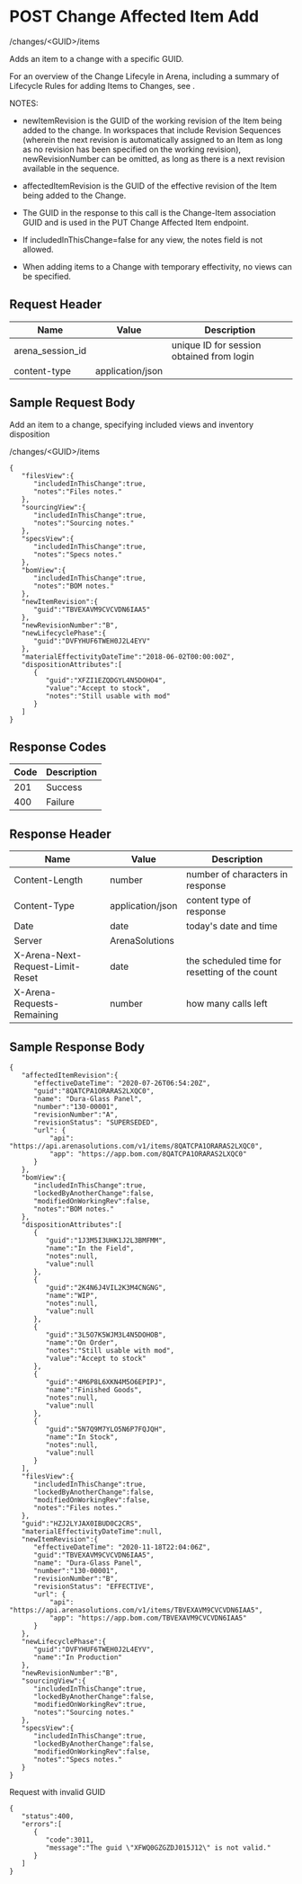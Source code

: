 # POST Change Affected Item Add
/changes/&lt;GUID&gt;/items

Adds an item to a change with a specific GUID. 

For an overview of the Change Lifecyle in Arena, including a summary of Lifecycle Rules for adding Items to Changes, see .

NOTES:

* newItemRevision is the GUID of the working revision of the Item being added to the change. In workspaces that include Revision Sequences (wherein the next revision is automatically assigned to an Item as long as no revision has been specified on the working revision), newRevisionNumber can be omitted, as long as there is a next revision available in the sequence.

* affectedItemRevision is the GUID of the effective revision of the Item being added to the Change.

* The GUID in the response to this call is the Change-Item association GUID and is used in the PUT Change Affected Item endpoint.

* If includedInThisChange=false for any view, the notes field is not allowed.

* When adding items to a Change with temporary effectivity, no views can be specified. 

## Request Header

| Name  | Value  | Description  |
|  --- |  --- |  --- | 
| arena_session_id  |   | unique ID for session obtained from login  |
| content-type  | application/json  |   |

## Sample Request Body
Add an item to a change, specifying included views and inventory disposition

/changes/&lt;GUID&gt;/items

```
{
   "filesView":{
      "includedInThisChange":true,
      "notes":"Files notes."
   },
   "sourcingView":{
      "includedInThisChange":true,
      "notes":"Sourcing notes."
   },
   "specsView":{
      "includedInThisChange":true,
      "notes":"Specs notes."
   },
   "bomView":{
      "includedInThisChange":true,
      "notes":"BOM notes."
   },
   "newItemRevision":{
      "guid":"TBVEXAVM9CVCVDN6IAA5"
   },
   "newRevisionNumber":"B",
   "newLifecyclePhase":{
      "guid":"DVFYHUF6TWEH0J2L4EYV"
   },
   "materialEffectivityDateTime":"2018-06-02T00:00:00Z",
   "dispositionAttributes":[
      {
         "guid":"XFZI1EZQDGYL4N5DOHO4",
         "value":"Accept to stock",
         "notes":"Still usable with mod"
      }
   ]
}
```
## Response Codes

| Code  | Description  |
|  --- |  --- | 
| 201  | Success  |
| 400  | Failure  |

## Response Header

| Name  | Value  | Description  |
|  --- |  --- |  --- | 
| Content-Length  | number  | number of characters in response  |
| Content-Type  | application/json  | content type of response  |
| Date  | date  | today's date and time  |
| Server  | ArenaSolutions  |   |
| X-Arena-Next-Request-Limit-Reset   | date  | the scheduled time for resetting of the count  |
| X-Arena-Requests-Remaining   | number  | how many calls left  |

## Sample Response Body
```
{
   "affectedItemRevision":{
      "effectiveDateTime": "2020-07-26T06:54:20Z",
      "guid":"8QATCPA1ORARAS2LXQC0",
      "name": "Dura-Glass Panel",
      "number":"130-00001",
      "revisionNumber":"A",
      "revisionStatus": "SUPERSEDED",
      "url": {
          "api": "https://api.arenasolutions.com/v1/items/8QATCPA1ORARAS2LXQC0",
          "app": "https://app.bom.com/8QATCPA1ORARAS2LXQC0"
      }
   },
   "bomView":{
      "includedInThisChange":true,
      "lockedByAnotherChange":false,
      "modifiedOnWorkingRev":false,
      "notes":"BOM notes."
   },
   "dispositionAttributes":[
      {
         "guid":"1J3M5I3UHK1J2L3BMFMM",
         "name":"In the Field",
         "notes":null,
         "value":null
      },
      {
         "guid":"2K4N6J4VIL2K3M4CNGNG",
         "name":"WIP",
         "notes":null,
         "value":null
      },
      {
         "guid":"3L5O7K5WJM3L4N5DOHOB",
         "name":"On Order",
         "notes":"Still usable with mod",
         "value":"Accept to stock"
      },
      {
         "guid":"4M6P8L6XKN4M5O6EPIPJ",
         "name":"Finished Goods",
         "notes":null,
         "value":null
      },
      {
         "guid":"5N7Q9M7YLO5N6P7FQJQH",
         "name":"In Stock",
         "notes":null,
         "value":null
      }
   ],
   "filesView":{
      "includedInThisChange":true,
      "lockedByAnotherChange":false,
      "modifiedOnWorkingRev":false,
      "notes":"Files notes."
   },
   "guid":"HZJ2LYJAX0IBUD0C2CRS",
   "materialEffectivityDateTime":null,
   "newItemRevision":{
      "effectiveDateTime": "2020-11-18T22:04:06Z",
      "guid":"TBVEXAVM9CVCVDN6IAA5",
      "name": "Dura-Glass Panel",
      "number":"130-00001",
      "revisionNumber":"B",
      "revisionStatus": "EFFECTIVE",
      "url": {
          "api": "https://api.arenasolutions.com/v1/items/TBVEXAVM9CVCVDN6IAA5",
          "app": "https://app.bom.com/TBVEXAVM9CVCVDN6IAA5"
      }
   },
   "newLifecyclePhase":{
      "guid":"DVFYHUF6TWEH0J2L4EYV",
      "name":"In Production"
   },
   "newRevisionNumber":"B",
   "sourcingView":{
      "includedInThisChange":true,
      "lockedByAnotherChange":false,
      "modifiedOnWorkingRev":true,
      "notes":"Sourcing notes."
   },
   "specsView":{
      "includedInThisChange":true,
      "lockedByAnotherChange":false,
      "modifiedOnWorkingRev":false,
      "notes":"Specs notes."
   }
}
```
Request with invalid GUID

```
{  
   "status":400,
   "errors":[  
      {  
         "code":3011,
         "message":"The guid \"XFWQ0GZGZDJ015J12\" is not valid."
      }
   ]
}
```
